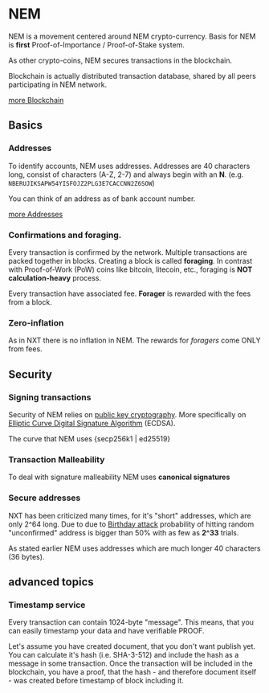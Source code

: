 # NEM

NEM is a movement centered around NEM crypto-currency. Basis for NEM is **first** Proof-of-Importance / Proof-of-Stake system.

As other crypto-coins, NEM secures transactions in the blockchain.

Blockchain is actually distributed transaction database, shared by all peers participating in NEM network.

[more Blockchain](Blockchain)

## Basics

### Addresses

To identify accounts, NEM uses addresses. Addresses are 40 characters long, consist of characters (A-Z, 2-7) and always begin with an **N**. (e.g. `NBERUJIKSAPW54YISFOJZ2PLG3E7CACCNN2Z6SOW`)

You can think of an address as of bank account number.

[more Addresses](Addresses)

### Confirmations and foraging.

Every transaction is confirmed by the network. Multiple transactions are packed together in blocks.
Creating a block is called **foraging**. In contrast with Proof-of-Work (PoW) coins like bitcoin, litecoin, etc., foraging is **NOT calculation-heavy** process. 

Every transaction have associated fee. **Forager** is rewarded with the fees from a block.

### Zero-inflation

As in NXT there is no inflation in NEM. The rewards for *foragers* come ONLY from fees.

## Security

### Signing transactions

Security of NEM relies on [public key cryptography](http://en.wikipedia.org/wiki/Public-key_cryptography).
More specifically on [Elliptic Curve Digital Signature Algorithm](https://en.wikipedia.org/wiki/Elliptic_Curve_DSA) (ECDSA).

The curve that NEM uses {secp256k1 | ed25519}

### Transaction Malleability

To deal with signature malleability NEM uses **canonical signatures**

### Secure addresses

NXT has been criticized many times, for it's "short" addresses, which are only 2^64 long.
Due to due to [Birthday attack](http://en.wikipedia.org/wiki/Birthday_attack)
probability of hitting random "unconfirmed" address is bigger than 50% with as few as **2^33** trials. 

As stated earlier NEM uses addresses which are much longer 40 characters (36 bytes).

## advanced topics

### Timestamp service

Every transaction can contain 1024-byte "message". This means, that you can easily timestamp your data and have verifiable PROOF.

Let's assume you have created document, that you don't want publish yet. You can calculate it's hash (i.e. SHA-3-512) and include the hash as a message in some transaction. Once the transaction will be included in the blockchain, you have a proof, that the hash - and therefore document itself - was created before timestamp of block including it.
